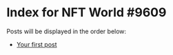 # Index for NFT World #9609
Posts will be displayed in the order below:

- [Your first post](./001-first.md)

